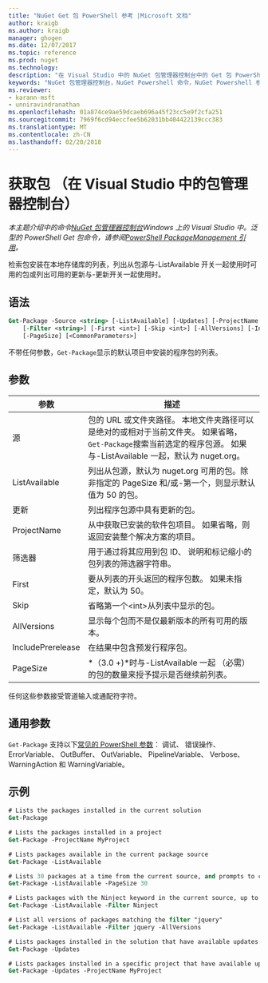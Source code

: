 ```yaml
---
title: "NuGet Get 包 PowerShell 参考 |Microsoft 文档"
author: kraigb
ms.author: kraigb
manager: ghogen
ms.date: 12/07/2017
ms.topic: reference
ms.prod: nuget
ms.technology: 
description: "在 Visual Studio 中的 NuGet 包管理器控制台中的 Get 包 PowerShell 命令参考。"
keywords: "NuGet 包管理器控制台，NuGet Powershell 命令，NuGet Powershell 参考，Get 包"
ms.reviewer:
- karann-msft
- unniravindranathan
ms.openlocfilehash: 01a874ce9ae59dcaeb696a45f23cc5e9f2cfa251
ms.sourcegitcommit: 7969f6cd94eccfee5b62031bb404422139ccc383
ms.translationtype: MT
ms.contentlocale: zh-CN
ms.lasthandoff: 02/20/2018
---
```

# <a name="get-package-package-manager-console-in-visual-studio"></a>获取包 （在 Visual Studio 中的包管理器控制台）

*本主题介绍中的命令[NuGet 包管理器控制台](package-manager-console.md)Windows 上的 Visual Studio 中。泛型的 PowerShell Get 包命令，请参阅[PowerShell PackageManagement 引用](/powershell/module/packagemanagement/?view=powershell-6)。*

检索包安装在本地存储库的列表，列出从包源与-ListAvailable 开关一起使用时可用的包或列出可用的更新与-更新开关一起使用时。

## <a name="syntax"></a>语法

```ps
Get-Package -Source <string> [-ListAvailable] [-Updates] [-ProjectName <string>]
    [-Filter <string>] [-First <int>] [-Skip <int>] [-AllVersions] [-IncludePrerelease]
    [-PageSize] [<CommonParameters>]
```

不带任何参数，`Get-Package`显示的默认项目中安装的程序包的列表。

## <a name="parameters"></a>参数

| 参数 | 描述 |
| --- | --- |
| 源 | 包的 URL 或文件夹路径。 本地文件夹路径可以是绝对的或相对于当前文件夹。 如果省略，`Get-Package`搜索当前选定的程序包源。 如果与-ListAvailable 一起，默认为 nuget.org。 |
| ListAvailable | 列出从包源，默认为 nuget.org 可用的包。除非指定的 PageSize 和/或-第一个，则显示默认值为 50 的包。 |
| 更新 | 列出程序包源中具有更新的包。 |
| ProjectName | 从中获取已安装的软件包项目。 如果省略，则返回安装整个解决方案的项目。 |
| 筛选器 | 用于通过将其应用到包 ID、 说明和标记缩小的包列表的筛选器字符串。 |
| First | 要从列表的开头返回的程序包数。 如果未指定，默认为 50。 |
| Skip | 省略第一个&lt;int&gt;从列表中显示的包。  |
| AllVersions | 显示每个包而不是仅最新版本的所有可用的版本。 |
| IncludePrerelease | 在结果中包含预发行程序包。 |
| PageSize | *（3.0 +)*时与-ListAvailable 一起 （必需） 的包的数量来授予提示是否继续前列表。 |

任何这些参数接受管道输入或通配符字符。

## <a name="common-parameters"></a>通用参数

`Get-Package` 支持以下[常见的 PowerShell 参数](http://go.microsoft.com/fwlink/?LinkID=113216)： 调试、 错误操作、 ErrorVariable、 OutBuffer、 OutVariable、 PipelineVariable、 Verbose、 WarningAction 和 WarningVariable。

## <a name="examples"></a>示例

```ps
# Lists the packages installed in the current solution
Get-Package

# Lists the packages installed in a project
Get-Package -ProjectName MyProject

# Lists packages available in the current package source
Get-Package -ListAvailable

# Lists 30 packages at a time from the current source, and prompts to continue if more are available
Get-Package -ListAvailable -PageSize 30

# Lists packages with the Ninject keyword in the current source, up to 50
Get-Package -ListAvailable -Filter Ninject

# List all versions of packages matching the filter "jquery"
Get-Package -ListAvailable -Filter jquery -AllVersions

# Lists packages installed in the solution that have available updates
Get-Package -Updates

# Lists packages installed in a specific project that have available updates
Get-Package -Updates -ProjectName MyProject
```
